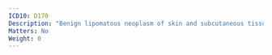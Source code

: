 ```yaml
---
ICD10: D170
Description: "Benign lipomatous neoplasm of skin and subcutaneous tissue of head, face and neck"
Matters: No
Weight: 0
---
```

